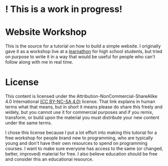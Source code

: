 # ! This is a work in progress!

# Website Workshop

This is the source for a tutorial on how to build a simple website. I originally
gave it as a workshop live at a [learnathon](https://www.kurius.ca/learnathon)
for high school students, but tried on purpose to write it in a way that would
be useful for people who can't follow along with me in real time.

# License

This content is licensed under the Attribution-NonCommercial-ShareAlike 4.0
International [(CC BY-NC-SA
4.0)](https://creativecommons.org/licenses/by-nc-sa/4.0/) license. That link
explains in human terms what that means, but in short it means please do share
this freely and widely, but you cannot use it for commercial purposes and if you
remix, transform, or build upon the material you must distribute your new
content under the same terms.

I chose this license because I put a lot effort into making this tutorial for a
free workshop for people brand new to programming, who are typically young and
don't have their own resources to spend on programming courses. I want to make
sure everyone has access to the same (or changed, better, improved) material for
free. I also believe education should be free and consider this an educational
resource.

